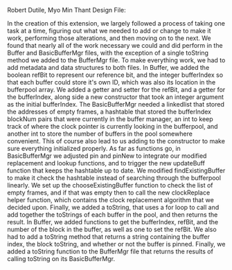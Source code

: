     
Robert Dutile, Myo Min Thant
Design File:

  In the creation of this extension, we largely followed a process of taking one task at a time, figuring out what we needed to add or change to make it work, performing those alterations, and then moving on to the next. We found that nearly all of the work necessary we could and did perform in the Buffer and BasicBufferMgr files, with the exception of a single toString method we added to the BufferMgr file.
  To make everything work, we had to add metadata and data structures to both files. In Buffer, we added the boolean refBit to represent our reference bit, and the integer bufferIndex so that each buffer could store it's own ID, which was also its location in the bufferpool array.  We added a getter and setter for the refBit, and a getter for the bufferIndex, along side a new constructor that took an integer argument as the initial bufferIndex. The BasicBufferMgr needed a linkedlist that stored the addresses of empty frames, a hashtable that stored the bufferIndex blockNum pairs that were currently in the buffer manager, an int to keep track of where the clock pointer is currently looking in the bufferpool, and another int to store the number of buffers in the pool somewhere convenient. This of course also lead to us adding to the constructor to make sure everything initialized properly.
  As far as functions go, in BasicBufferMgr we adjusted pin and pinNew to integrate our modified replacement and lookup functions, and to trigger the new updateBuff function that keeps the hashtable up to date. We modified findExistingBuffer to make it check the hashtable instead of searching through the bufferpool linearly.  We set up the chooseExistingBuffer function to check the list of empty frames, and if that was empty then to call the new clockReplace helper function, which contains the clock replacement algorithm that we decided upon. Finally, we added a toString, that uses a for loop to call and add together the toStrings of each buffer in the pool, and then returns the result.
  In Buffer, we added functions to get the bufferIndex, refBit, and the number of the block in the buffer, as well as one to set the refBit. We also had to add a toString method that returns a string containing the buffer index, the block toString, and whether or not the buffer is pinned. Finally, we added a toString function to the BufferMgr file that returns the results of calling toString on its BasicBufferMgr.
